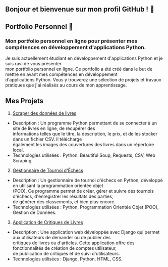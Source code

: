 ## Bonjour et bienvenue sur mon profil GitHub ! 👋

## Portfolio Personnel 👋

### Mon portfolio personnel en ligne pour présenter mes compétences en développement d'applications Python.


Je suis actuellement étudiant en développement d'applications Python et je suis ravi de vous présenter  
mon portfolio personnel en ligne. Ce portfolio a été créé dans le but de mettre en avant mes compétences en développement  
d'applications Python. Vous y trouverez une sélection de projets et travaux pratiques que j'ai réalisés au cours de mon apprentissage.


## Mes Projets

1. [Scraper des données de livres](https://github.com/Nico13118/PremierProjet)
- Description : Un programme Python permettant de se connecter à un site de livres en ligne, de récupérer des  
informations telles que le titre, la description, le prix, et de les stocker dans un fichier CSV. Il télécharge  
également les images des couvertures des livres dans un répertoire local.
- Technologies utilisées : Python, Beautiful Soup, Requests, CSV, Web Scraping.
2. [Gestionnaire de Tournoi d'Échecs](https://github.com/Nico13118/Projet4-V2)
- Description : Un gestionnaire de tournoi d'échecs en Python, développé en utilisant la programmation orientée objet  
(POO). Ce programme permet de créer, gérer et suivre des tournois d'échecs, d'enregistrer les résultats des parties,  
de générer des classements, et bien plus encore.
- Technologies utilisées : Python, Programmation Orientée Objet (POO), Gestion de Données.
3. [Application de Critiques de Livres](https://github.com/Nico13118/Projet9_V2)
- Description : Une application web développée avec Django qui permet aux utilisateurs de demander ou de publier des  
critiques de livres ou d'articles. Cette application offre des fonctionnalités de création de comptes utilisateur,  
de publication de critiques et de suivi d'utilisateurs.
- Technologies utilisées : Django, Python, HTML, CSS.


<!--
**Nico13118/Nico13118** is a ✨ _special_ ✨ repository because its `README.md` (this file) appears on your GitHub profile.

Here are some ideas to get you started:

- 🔭 I’m currently working on ...
- 🌱 I’m currently learning ...
- 👯 I’m looking to collaborate on ...
- 🤔 I’m looking for help with ...
- 💬 Ask me about ...
- 📫 How to reach me: ...
- 😄 Pronouns: ...
- ⚡ Fun fact: ...
-->



